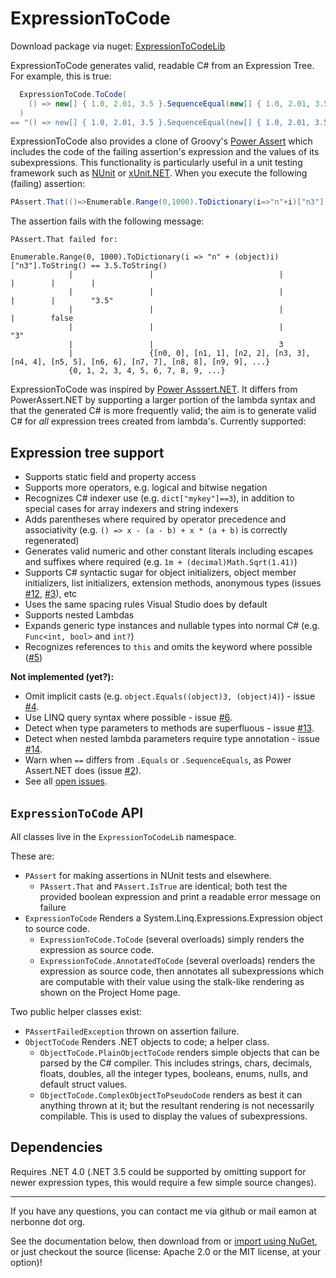 ExpressionToCode
================

Download package via nuget: [ExpressionToCodeLib](http://nuget.org/packages/ExpressionToCodeLib/)

ExpressionToCode generates valid, readable C# from an Expression Tree.  For example, this is true:

```C#
  ExpressionToCode.ToCode(
    () => new[] { 1.0, 2.01, 3.5 }.SequenceEqual(new[] { 1.0, 2.01, 3.5 })
  )
== "() => new[] { 1.0, 2.01, 3.5 }.SequenceEqual(new[] { 1.0, 2.01, 3.5 })"
```

ExpressionToCode also provides a clone of Groovy's [Power Assert](http://dontmindthelanguage.wordpress.com/2009/12/11/groovy-1-7-power-assert/) which includes the code of the failing assertion's expression and the values of its subexpressions.  This functionality is particularly useful in a unit testing framework such as [NUnit](http://www.nunit.org/) or [xUnit.NET](http://xunit.codeplex.com/).  When you execute the following (failing) assertion:

```C#
PAssert.That(()=>Enumerable.Range(0,1000).ToDictionary(i=>"n"+i)["n3"].ToString()==(3.5).ToString());
```

The assertion fails with the following message:

```
PAssert.That failed for:

Enumerable.Range(0, 1000).ToDictionary(i => "n" + (object)i)["n3"].ToString() == 3.5.ToString()
             |                 |                            |         |        |        |
             |                 |                            |         |        |        "3.5"
             |                 |                            |         |        false
             |                 |                            |         "3"
             |                 |                            3
             |                 {[n0, 0], [n1, 1], [n2, 2], [n3, 3], [n4, 4], [n5, 5], [n6, 6], [n7, 7], [n8, 8], [n9, 9], ...}
             {0, 1, 2, 3, 4, 5, 6, 7, 8, 9, ...}
```

ExpressionToCode was inspired by [Power Asssert.NET](http://powerassert.codeplex.com/).  It differs from PowerAssert.NET by supporting a larger portion of the lambda syntax and that the generated C# is more frequently valid; the aim is to generate valid C# for *all* expression trees created from lambda's.  Currently supported:

Expression tree support
---

 * Supports static field and property access
 * Supports more operators, e.g. logical and bitwise negation
 * Recognizes C# indexer use (e.g. `dict["mykey"]==3`), in addition to special cases for array indexers and string indexers
 * Adds parentheses where required by operator precedence and associativity (e.g. `() => x - (a - b) + x * (a + b)` is correctly regenerated)
 * Generates valid numeric and other constant literals including escapes and suffixes where required (e.g. `1m + (decimal)Math.Sqrt(1.41)`)
 * Supports C# syntactic sugar for object initializers, object member initializers, list initializers, extension methods, anonymous types (issues [#12](/../../issues/12), [#3](/../../issues/3)), etc
 * Uses the same spacing rules Visual Studio does by default
 * Supports nested Lambdas
 * Expands generic type instances and nullable types into normal C# (e.g. `Func<int, bool>` and `int?`)
 * Recognizes references to `this` and omits the keyword where possible ([#5](/../../issues/5))  

**Not implemented (yet?):**

 * Omit implicit casts (e.g. `object.Equals((object)3, (object)4)`) - issue [#4](/../../issues/4).
 * Use LINQ query syntax where possible - issue [#6](/../../issues/6).
 * Detect when type parameters to methods are superfluous - issue [#13](/../../issues/13).
 * Detect when nested lambda parameters require type annotation - issue [#14](/../../issues/14).
 * Warn when `==` differs from `.Equals` or `.SequenceEquals`, as Power Assert.NET does (issue [#2](/../../issues/2)).
 * See all [open issues](https://github.com/EamonNerbonne/ExpressionToCode/issues).

`ExpressionToCode` API 
-----

All classes live in the `ExpressionToCodeLib` namespace.

These are:
 * `PAssert` for making assertions in NUnit tests and elsewhere.
   * `PAssert.That` and `PAssert.IsTrue` are identical; both test the provided boolean expression and print a readable error message on failure
 * `ExpressionToCode` Renders a System.Linq.Expressions.Expression object to source code.
   * `ExpressionToCode.ToCode` (several overloads) simply renders the expression as source code.
   * `ExpressionToCode.AnnotatedToCode` (several overloads) renders the expression as source code, then annotates all subexpressions which are computable with their value using the stalk-like rendering as shown on the Project Home page.

Two public helper classes exist:

 * `PAssertFailedException` thrown on assertion failure.
 * `ObjectToCode` Renders .NET objects to code; a helper class.
   * `ObjectToCode.PlainObjectToCode` renders simple objects that can be parsed by the C# compiler.  This includes strings, chars, decimals, floats, doubles, all the integer types, booleans, enums, nulls, and default struct values.
   * `ObjectToCode.ComplexObjectToPseudoCode` renders as best it can anything thrown at it; but the resultant rendering is not necessarily compilable.  This is used to display the values of subexpressions.

Dependencies
---
Requires .NET 4.0 (.NET 3.5 could be supported by omitting support for newer expression types, this would require a few simple source changes).

---

If you have any questions, you can contact me via github or mail eamon at nerbonne dot org.

See the documentation below, then download from or [import using NuGet](http://nuget.org/packages/ExpressionToCodeLib/), or just checkout the source (license: Apache 2.0 or the MIT license, at your option)!  
